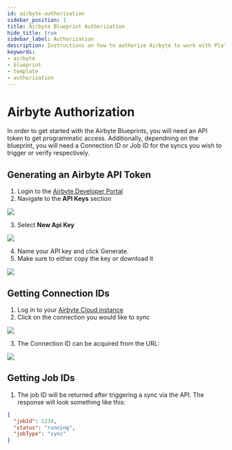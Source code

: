 ```yaml
---
id: airbyte-authorization
sidebar_position: 1
title: Airbyte Blueprint Authorization
hide_title: true
sidebar_label: Authorization
description: Instructions on how to authorize Airbyte to work with Platform's low-code Airbyte templates.
keywords:
- airbyte
- blueprint
- template
- authorization
---
```


# Airbyte Authorization
In order to get started with the Airbyte Blueprints, you will need an API token to get programmatic access. Additionally, dependning on the blueprint, you will need a Connection ID or Job ID for the syncs you wish to trigger or verify respectively.

## Generating an Airbyte API Token
1. Login to the [Airbyte Developer Portal](https://portal.airbyte.com)
2. Navigate to the **API Keys** section

![](https://cdn.sanity.io/images/2xyydva6/production/e5e26d0075d9797912ae9e02e84b3a5756e4acd8-1495x427.png?w=450)

3. Select **New Api Key**

![](https://cdn.sanity.io/images/2xyydva6/production/08bd82fdfc9a4a737c225c763b26d96c9d449763-1271x281.png?w=450)

4. Name your API key and click Generate. 
5. Make sure to either copy the key or download it

![](https://cdn.sanity.io/images/2xyydva6/production/03240d91e7505ce373f09a2e62515349f70f585e-585x510.png?w=450)

## Getting Connection IDs
1. Log in to your [Airbyte Cloud instance](https://airbyte.com/)
2. Click on the connection you would like to sync

![](https://cdn.sanity.io/images/2xyydva6/production/d8c7c958d0e972e55479f6e72a952587d194b3a3-1395x213.png?w=450)

3. The Connection ID can be acquired from the URL:

![](https://cdn.sanity.io/images/2xyydva6/production/7406e09d36b1620340f78447d1442b474490da85-1016x38.png?w=450)

## Getting Job IDs 
1. The job ID will be returned after triggering a sync via the API. The response will look something like this:
```json
{
  "jobId": 1234,
  "status": "running",
  "jobType": "sync"
}
```

